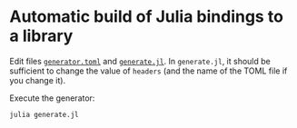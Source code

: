 # Automatic build of Julia bindings to a library

Edit files [`generator.toml`](./generator.toml) and
[`generate.jl`](./generate.jl).  In `generate.jl`, it should be sufficient to
change the value of `headers` (and the name of the TOML file if you change it).

Execute the generator:

```sh
julia generate.jl
```
